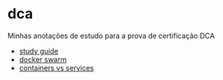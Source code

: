 # dca
Minhas anotações de estudo para a prova de certificação DCA

* [study guide](https://training.mirantis.com/wp-content/uploads/2020/10/Docker-Study-Guide_v1.5-October.pdf)
* [docker swarm](./swarm.md)
* [containers vs services](./containers_vs_services.md)
